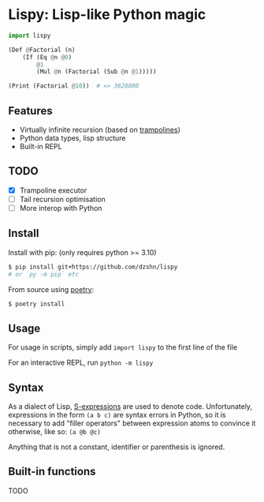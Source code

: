# Lispy: Lisp-like Python magic

```py
import lispy

(Def @Factorial (n)
    (If (Eq @n @0)
        @1
        (Mul @n (Factorial (Sub @n @1)))))

(Print (Factorial @10))  # => 3628800
```

## Features

- Virtually infinite recursion (based on [trampolines](https://en.wikipedia.org/wiki/Trampoline_(computing)))
- Python data types, lisp structure
- Built-in REPL

## TODO

- [x] Trampoline executor
- [ ] Tail recursion optimisation
- [ ] More interop with Python

## Install

Install with pip: (only requires python >= 3.10)

```sh
$ pip install git+https://github.com/dzshn/lispy
# or `py -m pip` etc
```

From source using [poetry](https://python-poetry.org):
```sh
$ poetry install
```

## Usage

For usage in scripts, simply add `import lispy` to the first line of the file

For an interactive REPL, run `python -m lispy`

## Syntax

As a dialect of Lisp, [S-expressions](https://en.wikipedia.org/wiki/S-expression)
are used to denote code. Unfortunately, expressions in the form `(a b c)` are
syntax errors in Python, so it is necessary to add "filler operators" between
expression atoms to convince it otherwise, like so: `(a @b @c)`

Anything that is not a constant, identifier or parenthesis is ignored.

## Built-in functions

TODO
